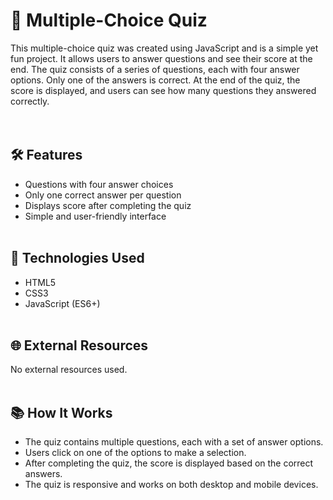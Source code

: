 # 🧠 Multiple-Choice Quiz

This multiple-choice quiz was created using JavaScript and is a simple yet fun project. It allows users to answer questions and see their score at the end. 
The quiz consists of a series of questions, each with four answer options. Only one of the answers is correct.
At the end of the quiz, the score is displayed, and users can see how many questions they answered correctly.
<br><br><br>
## 🛠 Features
- Questions with four answer choices
- Only one correct answer per question
- Displays score after completing the quiz
- Simple and user-friendly interface
<br><br>
## 🧰 Technologies Used
- HTML5
- CSS3
- JavaScript (ES6+)
<br><br>
## 🌐 External Resources
No external resources used.
<br><br>
## 📚 How It Works
- The quiz contains multiple questions, each with a set of answer options.
- Users click on one of the options to make a selection.
- After completing the quiz, the score is displayed based on the correct answers.
- The quiz is responsive and works on both desktop and mobile devices.
